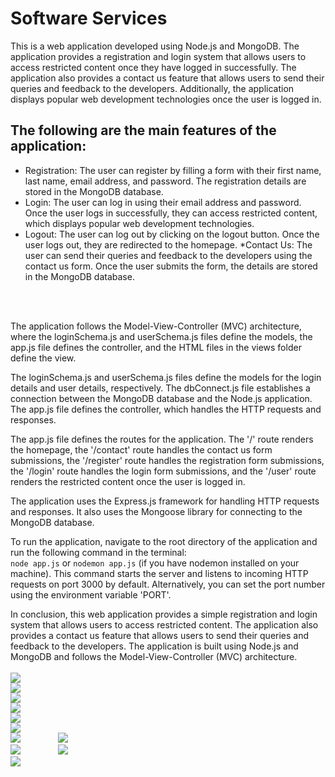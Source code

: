 # Software Services

This is a web application developed using Node.js and MongoDB. The application provides a registration and login system that allows users to access restricted content once they have logged in successfully. The application also provides a contact us feature that allows users to send their queries and feedback to the developers. Additionally, the application displays popular web development technologies once the user is logged in.
<br>

## The following are the main features of the application:

* Registration: The user can register by filling a form with their first name, last name, email address, and password. The registration details are stored in the MongoDB database.
* Login: The user can log in using their email address and password. Once the user logs in successfully, they can access restricted content, which displays popular web development technologies.
* Logout: The user can log out by clicking on the logout button. Once the user logs out, they are redirected to the homepage.
*Contact Us: The user can send their queries and feedback to the developers using the contact us form. Once the user submits the form, the details are stored in the MongoDB database.

<br><br>

The application follows the Model-View-Controller (MVC) architecture, where the loginSchema.js and userSchema.js files define the models, the app.js file defines the controller, and the HTML files in the views folder define the view.
<br>

The loginSchema.js and userSchema.js files define the models for the login details and user details, respectively. The dbConnect.js file establishes a connection between the MongoDB database and the Node.js application. The app.js file defines the controller, which handles the HTTP requests and responses.
<br>

The app.js file defines the routes for the application. The '/' route renders the homepage, the '/contact' route handles the contact us form submissions, the '/register' route handles the registration form submissions, the '/login' route handles the login form submissions, and the '/user' route renders the restricted content once the user is logged in.
<br>

The application uses the Express.js framework for handling HTTP requests and responses. It also uses the Mongoose library for connecting to the MongoDB database.
<br>

To run the application, navigate to the root directory of the application and run the following command in the terminal:<br>
`node app.js` or `nodemon app.js` (if you have nodemon installed on your machine).
This command starts the server and listens to incoming HTTP requests on port 3000 by default. Alternatively, you can set the port number using the environment variable 'PORT'.
<br>

In conclusion, this web application provides a simple registration and login system that allows users to access restricted content. The application also provides a contact us feature that allows users to send their queries and feedback to the developers. The application is built using Node.js and MongoDB and follows the Model-View-Controller (MVC) architecture.
<br><br>
<img src="/screenshot/mobile.png"><br>
<img src="/screenshot/mobile (1).png"><br>
<img src="/screenshot/mobile (2).png"><br>
<img src="/screenshot/mobile (3).png"><br>
<img src="/screenshot/mobile (4).png"><br>
<img src="/screenshot/mobile (10).png"><br>
<img src="/screenshot/mobile (5).png">&emsp;&emsp;&emsp;&emsp;
<img src="/screenshot/mobile (6).png"><br>
<img src="/screenshot/mobile (7).png">&emsp;&emsp;&emsp;&emsp;
<img src="/screenshot/mobile (8).png"><br>
<img src="/screenshot/mobile (9).png">
